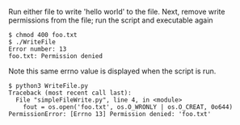Run either file to write 'hello world' to the file.
Next, remove write permissions from the file; run the script and executable again

```
$ chmod 400 foo.txt
$ ./WriteFile
Error number: 13
foo.txt: Permission denied
```

Note this same errno value is displayed when the script is run.
```
$ python3 WriteFile.py
Traceback (most recent call last):
  File "simpleFileWrite.py", line 4, in <module>
    fout = os.open('foo.txt', os.O_WRONLY | os.O_CREAT, 0o644)
PermissionError: [Errno 13] Permission denied: 'foo.txt'
```
